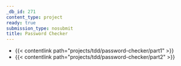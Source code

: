 ```yaml
---
_db_id: 271
content_type: project
ready: true
submission_type: nosubmit
title: Password Checker
---
```


- {{< contentlink path="projects/tdd/password-checker/part1" >}}
- {{< contentlink path="projects/tdd/password-checker/part2" >}}